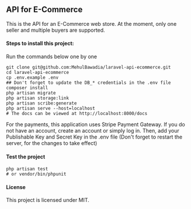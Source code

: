 ## API for E-Commerce

This is the API for an E-Commerce web store. At the moment, only one seller and multiple buyers are supported.

#### Steps to install this project:

Run the commands below one by one

```
git clone git@github.com:MehulBawadia/laravel-api-ecommerce.git
cd laravel-api-ecommerce
cp .env.example .env
## Don't forget to update the DB_* credentials in the .env file
composer install
php artisan migrate
php artisan storage:link
php artisan scribe:generate
php artisan serve --host=localhost
# The docs can be viewed at http://localhost:8000/docs
```

For the payments, this application uses Stripe Payment Gateway.
If you do not have an account, create an account or simply log in.
Then, add your Publishable Key and Secret Key in the .env file
(Don't forget to restart the server, for the changes to take effect)

#### Test the project

```
php artisan test
# or vendor/bin/phpunit
```

#### License

This project is licensed under MIT.
